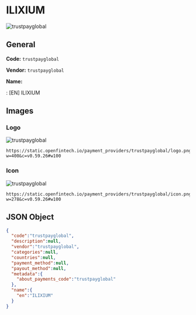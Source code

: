 
# ILIXIUM 
![trustpayglobal](https://static.openfintech.io/payment_providers/trustpayglobal/logo.png?w=400&c=v0.59.26#w100)  

## General 
 
**Code:** `trustpayglobal` 
 
**Vendor:** `trustpayglobal` 
 
**Name:** 
 
:	[EN] ILIXIUM 
 

## Images 

### Logo 
 
![trustpayglobal](https://static.openfintech.io/payment_providers/trustpayglobal/logo.png?w=400&c=v0.59.26#w100)  

```
https://static.openfintech.io/payment_providers/trustpayglobal/logo.png?w=400&c=v0.59.26#w100
```  

### Icon 
 
![trustpayglobal](https://static.openfintech.io/payment_providers/trustpayglobal/icon.png?w=278&c=v0.59.26#w100)  

```
https://static.openfintech.io/payment_providers/trustpayglobal/icon.png?w=278&c=v0.59.26#w100
```  

## JSON Object 

```json
{
  "code":"trustpayglobal",
  "description":null,
  "vendor":"trustpayglobal",
  "categories":null,
  "countries":null,
  "payment_method":null,
  "payout_method":null,
  "metadata":{
    "about_payments_code":"trustpayglobal"
  },
  "name":{
    "en":"ILIXIUM"
  }
}
```  
